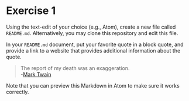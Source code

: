 # Exercise 1
Using the text-edit of your choice (e.g., Atom), create a new file called `README.md`. Alternatively, you may clone this repository and edit this file.

In your `README.md` document, put your favorite quote in a block quote, and provide a link to a website that provides additional information about the quote.

> The report of my death was an exaggeration.               
-[Mark Twain](http://mentalfloss.com/article/562400/reports-mark-twains-quote-about-mark-twains-death-are-greatly-exaggerated)     


Note that you can preview this Markdown in Atom to make sure it works correctly.

